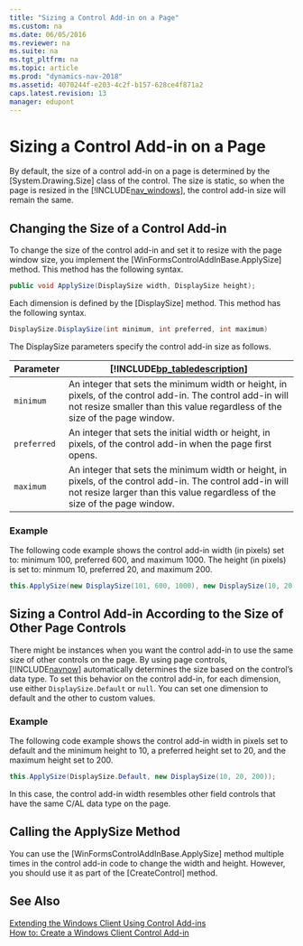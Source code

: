 ```yaml
---
title: "Sizing a Control Add-in on a Page"
ms.custom: na
ms.date: 06/05/2016
ms.reviewer: na
ms.suite: na
ms.tgt_pltfrm: na
ms.topic: article
ms.prod: "dynamics-nav-2018"
ms.assetid: 4070244f-e203-4c2f-b157-628ce4f871a2
caps.latest.revision: 13
manager: edupont
---
```

# Sizing a Control Add-in on a Page
By default, the size of a control add-in on a page is determined by the [System.Drawing.Size]<!--(https://docs.microsoft.com/search/index?dataSource=previousVersions&search=System.Drawing.Size)--> class of the control. The size is static, so when the page is resized in the [!INCLUDE[nav_windows](includes/nav_windows_md.md)], the control add-in size will remain the same.  
  
## Changing the Size of a Control Add-in  
 To change the size of the control add-in and set it to resize with the page window size, you implement the [WinFormsControlAddInBase.ApplySize]<!--(https://docs.microsoft.com/search/index?dataSource=previousVersions&search=Microsoft.Dynamics.Framework.UI.Extensibility.WinForms.WinFormsControlAddInBase.ApplySize(Microsoft.Dynamics.Framework.UI.Extensibility.WinForms.DisplaySize,Microsoft.Dynamics.Framework.UI.Extensibility.WinForms.DisplaySize))--> method. This method has the following syntax.  
  
```c#  
public void ApplySize(DisplaySize width, DisplaySize height);  
```  
  
 Each dimension is defined by the [DisplaySize]<!--(https://docs.microsoft.com/search/index?dataSource=previousVersions&search=Microsoft.Dynamics.Framework.UI.Extensibility.WinForms.DisplaySize)--> method. This method has the following syntax.  
  
```c#  
DisplaySize.DisplaySize(int minimum, int preferred, int maximum)  
```  
  
 The DisplaySize parameters specify the control add-in size as follows.  
  
|Parameter|[!INCLUDE[bp_tabledescription](includes/bp_tabledescription_md.md)]|  
|---------------|---------------------------------------|  
|`minimum`|An integer that sets the minimum width or height, in pixels, of the control add-in. The control add-in will not resize smaller than this value regardless of the size of the page window.|  
|`preferred`|An integer that sets the initial width or height, in pixels, of the control add-in when the page first opens.|  
|`maximum`|An integer that sets the minimum width or height, in pixels, of the control add-in. The control add-in will not resize larger than this value regardless of the size of the page window.|  
  
### Example  
 The following code example shows the control add-in width \(in pixels\) set to: minimum 100, preferred 600, and maximum 1000. The height \(in pixels\) is set to: minmum 10, preferred 20, and maximum 200.  
  
```c#  
this.ApplySize(new DisplaySize(101, 600, 1000), new DisplaySize(10, 20, 200));  
```  
  
## Sizing a Control Add-in According to the Size of Other Page Controls  
 There might be instances when you want the control add-in to use the same size of other controls on the page. By using page controls, [!INCLUDE[navnow](includes/navnow_md.md)] automatically determines the size based on the control’s data type. To set this behavior on the control add-in, for each dimension, use either `DisplaySize.Default` or `null`. You can set one dimension to default and the other to custom values.  
  
### Example  
 The following code example shows the control add-in width in pixels set to default and the minimum height to 10, a preferred height set to 20, and the maximum height set to 200.  
  
```c#  
this.ApplySize(DisplaySize.Default, new DisplaySize(10, 20, 200));  
```  
  
 In this case, the control add-in width resembles other field controls that have the same C/AL data type on the page.  
  
## Calling the ApplySize Method  
 You can use the [WinFormsControlAddInBase.ApplySize]<!--(https://docs.microsoft.com/search/index?dataSource=previousVersions&search=Microsoft.Dynamics.Framework.UI.Extensibility.WinForms.WinFormsControlAddInBase.ApplySize(Microsoft.Dynamics.Framework.UI.Extensibility.WinForms.DisplaySize,Microsoft.Dynamics.Framework.UI.Extensibility.WinForms.DisplaySize))--> method multiple times in the control add-in code to change the width and height. However, you should use it as part of the [CreateControl]<!--(https://docs.microsoft.com/search/index?dataSource=previousVersions&search=Microsoft.Dynamics.Framework.UI.Extensibility.WinForms.WinFormsControlAddInBase.CreateControl)--> method.  
  
## See Also  
 [Extending the Windows Client Using Control Add-ins](Extending-the-Windows-Client-Using-Control-Add-ins.md)   
 [How to: Create a Windows Client Control Add-in](How-to--Create-a-Windows-Client-Control-Add-in.md)